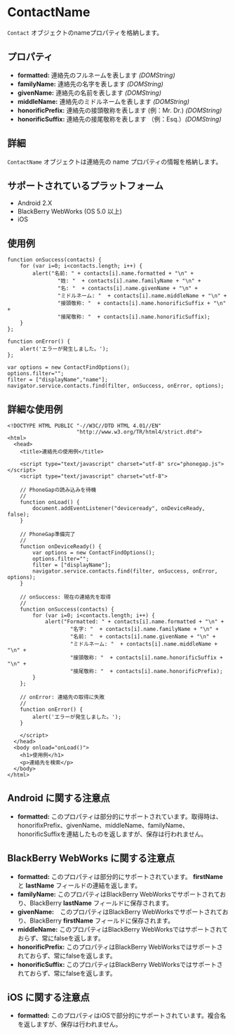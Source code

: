 ContactName
===========

`Contact` オブジェクトのnameプロパティを格納します。

プロパティ
----------

- __formatted:__ 連絡先のフルネームを表します _(DOMString)_
- __familyName:__ 連絡先の名字を表します _(DOMString)_
- __givenName:__ 連絡先の名前を表します _(DOMString)_
- __middleName:__ 連絡先のミドルネームを表します _(DOMString)_
- __honorificPrefix:__ 連絡先の接頭敬称を表します (例：Mr. Dr.) _(DOMString)_
- __honorificSuffix:__ 連絡先の接尾敬称を表します （例：Esq.）_(DOMString)_

詳細
-------

`ContactName` オブジェクトは連絡先の name プロパティの情報を格納します。

サポートされているプラットフォーム
-------------------

- Android 2.X
- BlackBerry WebWorks (OS 5.0 以上)
- iOS

使用例
-------------

    function onSuccess(contacts) {
		for (var i=0; i<contacts.length; i++) {
			alert("名前: " + contacts[i].name.formatted + "\n" + 
					"姓: "  + contacts[i].name.familyName + "\n" + 
					"名: "  + contacts[i].name.givenName + "\n" + 
					"ミドルネーム: "  + contacts[i].name.middleName + "\n" + 
					"接頭敬称: "  + contacts[i].name.honorificSuffix + "\n" + 
					"接尾敬称: "  + contacts[i].name.honorificSuffix);
		}
    };

    function onError() {
        alert('エラーが発生しました。');
    };

    var options = new ContactFindOptions();
	options.filter="";
	filter = ["displayName","name"];
    navigator.service.contacts.find(filter, onSuccess, onError, options);

詳細な使用例
------------

    <!DOCTYPE HTML PUBLIC "-//W3C//DTD HTML 4.01//EN"
                          "http://www.w3.org/TR/html4/strict.dtd">
    <html>
      <head>
        <title>連絡先の使用例</title>

        <script type="text/javascript" charset="utf-8" src="phonegap.js"></script>
        <script type="text/javascript" charset="utf-8">

        // PhoneGapの読み込みを待機
        //
        function onLoad() {
            document.addEventListener("deviceready", onDeviceReady, false);
        }

        // PhoneGap準備完了
        //
        function onDeviceReady() {
			var options = new ContactFindOptions();
			options.filter="";
			filter = ["displayName"];
			navigator.service.contacts.find(filter, onSuccess, onError, options);
        }
    
        // onSuccess: 現在の連絡先を取得
        //
		function onSuccess(contacts) {
			for (var i=0; i<contacts.length; i++) {
				alert("Formatted: " + contacts[i].name.formatted + "\n" + 
						"名字: "  + contacts[i].name.familyName + "\n" + 
						"名前: "  + contacts[i].name.givenName + "\n" + 
						"ミドルネーム: "  + contacts[i].name.middleName + "\n" + 
						"接頭敬称: "  + contacts[i].name.honorificSuffix + "\n" + 
						"接尾敬称: "  + contacts[i].name.honorificPrefix);
			}
		};
    
        // onError: 連絡先の取得に失敗
        //
        function onError() {
            alert('エラーが発生しました。');
        }

        </script>
      </head>
      <body onload="onLoad()">
        <h1>使用例</h1>
        <p>連絡先を検索</p>
      </body>
    </html>

Android に関する注意点
------------
- __formatted:__ このプロパティは部分的にサポートされています。取得時は、honorifixPrefix、givenName、middleName、familyName、honorificSuffixを連結したものを返しますが、保存は行われません。

BlackBerry WebWorks に関する注意点
---------------------------------------------

- __formatted:__ このプロパティは部分的にサポートされています。 __firstName__ と __lastName__ フィールドの連結を返します。
- __familyName:__ このプロパティはBlackBerry WebWorksでサポートされており、BlackBerry __lastName__ フィールドに保存されます。
- __givenName:__　このプロパティはBlackBerry WebWorksでサポートされており、BlackBerry __firstName__ フィールドに保存されます。
- __middleName:__ このプロパティはBlackBerry WebWorksではサポートされておらず、常にfalseを返します。
- __honorificPrefix:__ このプロパティはBlackBerry WebWorksではサポートされておらず、常にfalseを返します。
- __honorificSuffix:__ このプロパティはBlackBerry WebWorksではサポートされておらず、常にfalseを返します。

iOS に関する注意点
------------
- __formatted:__ このプロパティはiOSで部分的にサポートされています。複合名を返しますが、保存は行われません。